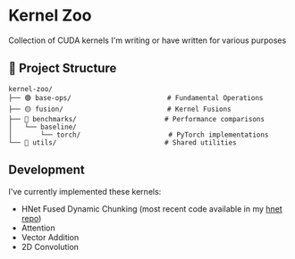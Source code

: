 # Kernel Zoo

Collection of CUDA kernels I'm writing or have written for various purposes

## 📁 Project Structure

```
kernel-zoo/
├── 🟢 base-ops/                        # Fundamental Operations                   
├── 🟡 fusion/                          # Kernel Fusions
├── 🔵 benchmarks/                      # Performance comparisons
│   └── baseline/
│       └── torch/                      # PyTorch implementations
└── 🔧 utils/                           # Shared utilities
```
## Development

I've currently implemented these kernels:

- HNet Fused Dynamic Chunking (most recent code available in my [hnet repo](https://github.com/YVSemlani/hnet))
- Attention
- Vector Addition
- 2D Convolution







